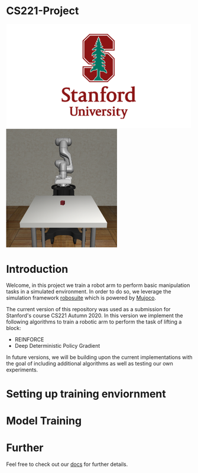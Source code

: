 # CS221-Project
<p float="left">
  <img src="assets/Stanford-Logo.png" width="500">
  <img src="assets/robotarmfull.png" width="300">
 </p>
 <H1>Introduction</H1>
<p>
Welcome, in this project we train a robot arm to perform basic manipulation tasks in a simulated environment. In order to do so, we leverage the simulation framework <a href="https://github.com/ARISE-Initiative/robosuite">robosuite</a> which is powered by <a href="http://mujoco.org/">Mujoco</a>.  
</p>

<p>
The current version of this repository was used as a submission for Stanford's course CS221 Autumn 2020. In this version we implement the following algorithms to train a robotic arm to perform the task of lifting a block:
</p>
<ul>
  <li>REINFORCE</li>
  <li>Deep Deterministic Policy Gradient</li>
</ul>
In future versions, we will be building upon the current implementations with the goal of including additional algorithms as well as testing our own experiments.
<H1>Setting up training enviornment<H1>
  
<H1>Model Training<H1>
<H1>Further</H1>
<p>
Feel free to check out our <a href="https://peterdavidfagan.gitbook.io/peter-david-fagan/">docs</a> for further details.
</p>

